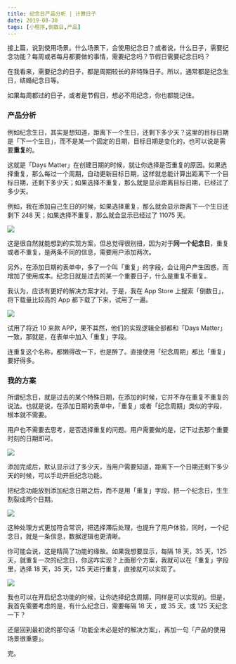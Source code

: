 ```yaml
---
title: 纪念日产品分析 | 计算日子
date: 2019-08-30
tags: [小程序,倒数日,产品]
---
```


接上篇，说到使用场景。什么场景下，会使用纪念日？或者说，什么日子，需要纪念功能？每周或者每月都要做的事情，需要纪念吗？节假日需要纪念日吗？

在我看来，需要纪念的日子，都是周期较长的非特殊日子。所以，通常都是纪念生日，结婚纪念日等。

如果每周都过的日子，或者是节假日，想必不用纪念，你也都能记住。

### 产品分析
例如纪念生日，其实是想知道，距离下一个生日，还剩下多少天？这里的目标日期是「下一个生日」，而不是某一个固定的日期，目标日期是变化的，也可以说是需要**重复**的。

这就是「Days Matter」在创建日期的时候，就让你选择是否重复的原因。如果选择重复，那么每过一个周期，自动更新目标日期，这样就总能计算出距离下一个目标日期，还剩下多少天；如果选择不重复，那么就是显示距离目标日期，已经过了多少天。

例如，我在添加自己生日的时候，如果选择重复，那么就会显示距离下一个生日还剩下 248 天；如果选择不重复，那么就会显示已经过了 11075 天。

![](/image/about_product/IMG_3318.jpg)

这是很自然就能想到的实现方案，但总觉得很别扭，因为对于**同一个纪念日**，重复或者不重复，是两条不同的信息，需要用户添加两次。

另外，在添加日期的表单中，多了一个叫「重复」的字段，会让用户产生困惑，而增加了使用成本。纪念日就是过去的某一个重要日子，什么是重复不重复。

我认为，应该有更好的解决方案才对。于是，我在 App Store 上搜索「倒数日」，将下载量比较高的 App 都下载了下来，试用了一遍。

![](/image/about_product/920627BF-8E2D-44B9-B1FF-B7696A6CDA02.png)

试用了将近 10 来款 APP，果不其然，他们的实现逻辑全部都和「Days Matter」一致，那就是，在表单中加入「重复」字段。

连重复这个名称，都懒得改一下，也是醉了。直接使用「纪念周期」都比「重复」要好得多。

### 我的方案
所谓纪念日，就是过去的某个特殊日期，在添加的时候，它并不存在重复不重复的说法。也就是说，在添加日期的表单中，「重复」或者「纪念周期」类似的字段，根本就不需要。

用户也不需要去思考，是否选择重复的问题。用户需要做的是，记下过去那个重要时刻的日期即可。

![](/image/about_product/IMG_3319.jpg)

添加完成后，默认显示过了多少天，当用户需要知道，距离下一个日期还剩下多少天的时候，可以手动开启纪念功能。

把纪念功能放到添加纪念日期之后，而不是用「重复」字段，把一个纪念日，生生割裂成两个日期。

![](/image/about_product/IMG_3320.jpg)

这种处理方式更加符合常识，把选择滞后处理，也提升了用户体验，同时，一个纪念日，就是一条信息，数据逻辑也更清晰。

你可能会说，这是精简了功能的缘故。如果我想要显示，每隔 18 天，35 天，125 天，就重复一次的纪念日，你这咋实现？上面那个方案，我就可以在「重复」字段里，选择 18 天，35 天，125 天进行重复，直接就可以实现了。

![](/image/about_product/IMG_3332.jpg)

我也可以在开启纪念功能的时候，让你选择纪念周期，同样是可以实现的。但是，我首先需要考虑的是，有什么纪念日，需要每隔 18 天 ，或 35 天，或 125 天纪念一下？

还是回到最初说的那句话「功能全未必是好的解决方案」，再加一句「产品的使用场景很重要」。

完。
